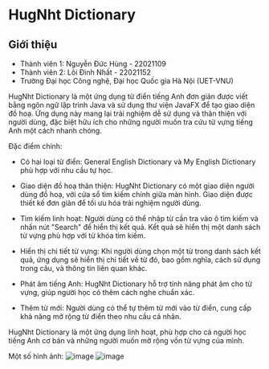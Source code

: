 # HugNht Dictionary
## Giới thiệu
* Thành viên 1: Nguyễn Đức Hùng - 22021109
* Thành viên 2: Lôi Đình Nhất - 22021152
* Trường Đại học Công nghệ, Đại học Quốc gia Hà Nội (UET-VNU)

HugNht Dictionary là một ứng dụng từ điển tiếng Anh đơn giản được viết bằng ngôn ngữ lập trình Java và sử dụng thư viện JavaFX để tạo giao diện đồ hoạ. Ứng dụng này mang lại trải nghiệm dễ sử dụng và thân thiện với người dùng, đặc biệt hữu ích cho những người muốn tra cứu từ vựng tiếng Anh một cách nhanh chóng.

Đặc điểm chính:
* Có hai loại từ điển: General English Dictionary và My English Dictionary phù hợp với nhu cầu tự học.

* Giao diện đồ hoạ thân thiện: HugNht Dictionary có một giao diện người dùng đồ hoạ, với cửa sổ tìm kiếm chính giữa màn hình. Giao diện được thiết kế đơn giản để tối ưu hóa trải nghiệm người dùng.

* Tìm kiếm linh hoạt: Người dùng có thể nhập từ cần tra vào ô tìm kiếm và nhấn nút "Search" để hiển thị kết quả. Kết quả sẽ hiển thị một danh sách từ vựng phù hợp với từ khóa tìm kiếm.

* Hiển thị chi tiết từ vựng: Khi người dùng chọn một từ trong danh sách kết quả, ứng dụng sẽ hiển thị chi tiết về từ đó, bao gồm nghĩa, cách sử dụng trong câu, và thông tin liên quan khác.

* Phát âm tiếng Anh: HugNht Dictionary hỗ trợ tính năng phát âm cho từ vựng, giúp người học có thêm cách nghe chuẩn xác.

* Thêm từ mới: Người dùng có thể tự thêm từ mới vào từ điển, cung cấp khả năng mở rộng từ điển theo nhu cầu cá nhân.

HugNht Dictionary là một ứng dụng linh hoạt, phù hợp cho cả người học tiếng Anh cơ bản và những người muốn mở rộng vốn từ vựng của mình.

Một số hình ảnh:
![image](https://github.com/hudzg/dictionary/assets/106372669/4302ce55-57ea-44a3-b38b-82219f558111)
![image](https://github.com/hudzg/dictionary/assets/106372669/fd6c4950-3b43-47df-8c3e-aa18ef79d778)








